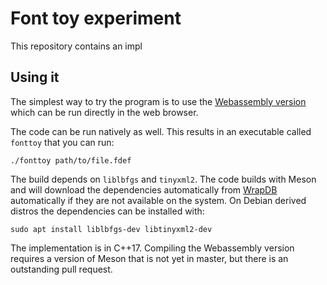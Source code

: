 # Font toy experiment

This repository contains an impl

## Using it

The simplest way to try the program is to use the [Webassembly
version](https://jpakkane.github.io/fonttoyweb/) which can be run
directly in the web browser.

The code can be run natively as well. This results in an executable
called `fonttoy` that you can run:

    ./fonttoy path/to/file.fdef

The build depends on `liblbfgs` and `tinyxml2`. The code builds with
Meson and will download the dependencies automatically from
[WrapDB](https://wrapdb.mesonbuild.com/) automatically if they are not
available on the system. On Debian derived distros the dependencies
can be installed with:

    sudo apt install liblbfgs-dev libtinyxml2-dev

The implementation is in C++17. Compiling the Webassembly version
requires a version of Meson that is not yet in master, but there is an
outstanding pull request.
